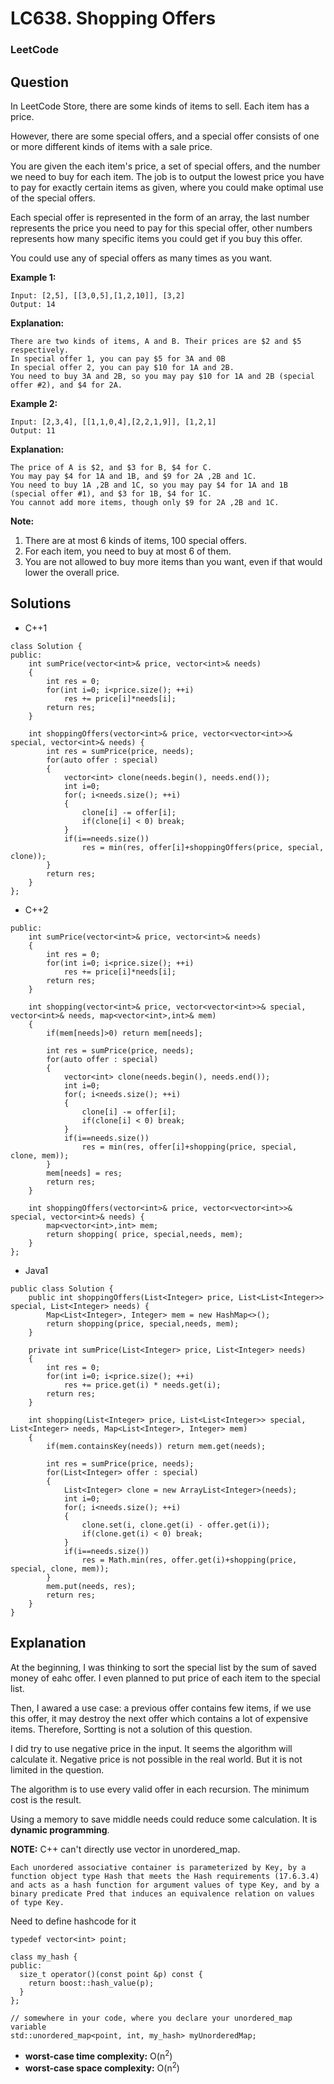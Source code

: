 # LC638. Shopping Offers

### LeetCode

## Question

In LeetCode Store, there are some kinds of items to sell. Each item has a price.

However, there are some special offers, and a special offer consists of one or more different kinds of items with a sale price.

You are given the each item's price, a set of special offers, and the number we need to buy for each item. The job is to output the lowest price you have to pay for exactly certain items as given, where you could make optimal use of the special offers.

Each special offer is represented in the form of an array, the last number represents the price you need to pay for this special offer, other numbers represents how many specific items you could get if you buy this offer.

You could use any of special offers as many times as you want.

**Example 1:**
```
Input: [2,5], [[3,0,5],[1,2,10]], [3,2]
Output: 14
```

**Explanation:**
``` 
There are two kinds of items, A and B. Their prices are $2 and $5 respectively. 
In special offer 1, you can pay $5 for 3A and 0B
In special offer 2, you can pay $10 for 1A and 2B. 
You need to buy 3A and 2B, so you may pay $10 for 1A and 2B (special offer #2), and $4 for 2A.
```

**Example 2:**
```
Input: [2,3,4], [[1,1,0,4],[2,2,1,9]], [1,2,1]
Output: 11
```

**Explanation:**
```
The price of A is $2, and $3 for B, $4 for C. 
You may pay $4 for 1A and 1B, and $9 for 2A ,2B and 1C. 
You need to buy 1A ,2B and 1C, so you may pay $4 for 1A and 1B (special offer #1), and $3 for 1B, $4 for 1C. 
You cannot add more items, though only $9 for 2A ,2B and 1C.
```
**Note:**

1.  There are at most 6 kinds of items, 100 special offers.
2.  For each item, you need to buy at most 6 of them.
3.  You are not allowed to buy more items than you want, even if that would lower the overall price.

## Solutions

* C++1
```
class Solution {
public:
    int sumPrice(vector<int>& price, vector<int>& needs)
    {
        int res = 0;
        for(int i=0; i<price.size(); ++i)
            res += price[i]*needs[i];
        return res;
    }
    
    int shoppingOffers(vector<int>& price, vector<vector<int>>& special, vector<int>& needs) {
        int res = sumPrice(price, needs);
        for(auto offer : special)
        {
            vector<int> clone(needs.begin(), needs.end());
            int i=0;
            for(; i<needs.size(); ++i)
            {
                clone[i] -= offer[i];
                if(clone[i] < 0) break;
            }
            if(i==needs.size())
                res = min(res, offer[i]+shoppingOffers(price, special, clone));
        }
        return res;
    }
};
```

* C++2
```
public:
    int sumPrice(vector<int>& price, vector<int>& needs)
    {
        int res = 0;
        for(int i=0; i<price.size(); ++i)
            res += price[i]*needs[i];
        return res;
    }
    
    int shopping(vector<int>& price, vector<vector<int>>& special, vector<int>& needs, map<vector<int>,int>& mem)
    {
        if(mem[needs]>0) return mem[needs];
        
        int res = sumPrice(price, needs);
        for(auto offer : special)
        {
            vector<int> clone(needs.begin(), needs.end());
            int i=0;
            for(; i<needs.size(); ++i)
            {
                clone[i] -= offer[i];
                if(clone[i] < 0) break;
            }
            if(i==needs.size())
                res = min(res, offer[i]+shopping(price, special, clone, mem));
        }
        mem[needs] = res;
        return res;
    }
    
    int shoppingOffers(vector<int>& price, vector<vector<int>>& special, vector<int>& needs) {
        map<vector<int>,int> mem;
        return shopping( price, special,needs, mem);
    }
};
```

* Java1
```
public class Solution {
    public int shoppingOffers(List<Integer> price, List<List<Integer>> special, List<Integer> needs) {
        Map<List<Integer>, Integer> mem = new HashMap<>();
        return shopping(price, special,needs, mem);
    }
    
    private int sumPrice(List<Integer> price, List<Integer> needs)
    {
        int res = 0;
        for(int i=0; i<price.size(); ++i)
            res += price.get(i) * needs.get(i);
        return res;
    }
    
    int shopping(List<Integer> price, List<List<Integer>> special, List<Integer> needs, Map<List<Integer>, Integer> mem)
    {
        if(mem.containsKey(needs)) return mem.get(needs);
        
        int res = sumPrice(price, needs);
        for(List<Integer> offer : special)
        {
            List<Integer> clone = new ArrayList<Integer>(needs);
            int i=0;
            for(; i<needs.size(); ++i)
            {
                clone.set(i, clone.get(i) - offer.get(i));
                if(clone.get(i) < 0) break;
            }
            if(i==needs.size())
                res = Math.min(res, offer.get(i)+shopping(price, special, clone, mem));
        }
        mem.put(needs, res);
        return res;
    }
}
```

## Explanation

At the beginning, I was thinking to sort the special list by the sum of saved money of eahc offer. I even planned to put price of each item to the special list.

Then, I awared a use case: a previous offer contains few items, if we use this offer, it may destroy the next offer which contains a lot of expensive items. Therefore, Sortting is not a solution of this question.

I did try to use negative price in the input. It seems the algorithm will calculate it. Negative price is not possible in the real world. But it is not limited in the question.

The algorithm is to use every valid offer in each recursion. The minimum cost is the result.

Using a memory to save middle needs could reduce some calculation. It is **dynamic programming**.

**NOTE:** C++ can't directly use vector<int> in unordered_map.
```
Each unordered associative container is parameterized by Key, by a function object type Hash that meets the Hash requirements (17.6.3.4) and acts as a hash function for argument values of type Key, and by a binary predicate Pred that induces an equivalence relation on values of type Key.
```

Need to define hashcode for it
```
typedef vector<int> point;

class my_hash {
public:
  size_t operator()(const point &p) const {
    return boost::hash_value(p);
  }
};

// somewhere in your code, where you declare your unordered_map variable
std::unordered_map<point, int, my_hash> myUnorderedMap;
```

* **worst-case time complexity:** O(n<sup>2</sup>)
* **worst-case space complexity:** O(n<sup>2</sup>)